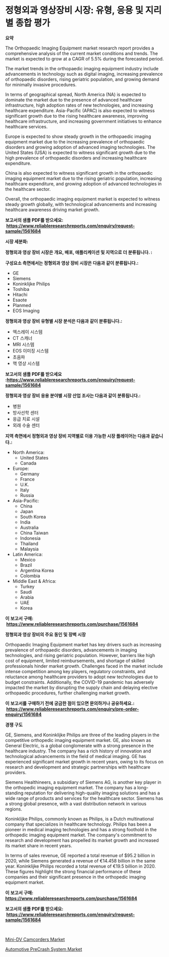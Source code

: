 <p><h1>정형외과 영상장비 시장: 유형, 응용 및 지리별 종합 평가</h1></p><p><strong>요약</strong></p>
<p><p>The Orthopaedic Imaging Equipment market research report provides a comprehensive analysis of the current market conditions and trends. The market is expected to grow at a CAGR of 5.5% during the forecasted period. </p><p>The market trends in the orthopaedic imaging equipment industry include advancements in technology such as digital imaging, increasing prevalence of orthopaedic disorders, rising geriatric population, and growing demand for minimally invasive procedures. </p><p>In terms of geographical spread, North America (NA) is expected to dominate the market due to the presence of advanced healthcare infrastructure, high adoption rates of new technologies, and increasing healthcare expenditure. Asia-Pacific (APAC) is also expected to witness significant growth due to the rising healthcare awareness, improving healthcare infrastructure, and increasing government initiatives to enhance healthcare services. </p><p>Europe is expected to show steady growth in the orthopaedic imaging equipment market due to the increasing prevalence of orthopaedic disorders and growing adoption of advanced imaging technologies. The United States (USA) is expected to witness significant growth due to the high prevalence of orthopaedic disorders and increasing healthcare expenditure.</p><p>China is also expected to witness significant growth in the orthopaedic imaging equipment market due to the rising geriatric population, increasing healthcare expenditure, and growing adoption of advanced technologies in the healthcare sector.</p><p>Overall, the orthopaedic imaging equipment market is expected to witness steady growth globally, with technological advancements and increasing healthcare awareness driving market growth.</p></p>
<p><strong>보고서의 샘플 PDF를 받으세요: &nbsp;<a href="https://www.reliableresearchreports.com/enquiry/request-sample/1561684">https://www.reliableresearchreports.com/enquiry/request-sample/1561684</a></strong></p>
<p><strong>시장 세분화:</strong></p>
<p><strong> 정형외과 영상 장비 시장은 개요, 배포, 애플리케이션 및 지역으로 더 분류됩니다. :</strong></p>
<p><strong>구성요소 측면에서는 정형외과 영상 장비 시장은 다음과 같이 분류됩니다.:</strong></p>
<p><ul><li>GE</li><li>Siemens</li><li>Koninklijke Philips</li><li>Toshiba</li><li>Hitachi</li><li>Esaote</li><li>Planmed</li><li>EOS Imaging</li></ul></p>
<p><strong> 정형외과 영상 장비 유형별 시장 분석은 다음과 같이 분류됩니다.:</strong></p>
<p><ul><li>엑스레이 시스템</li><li>CT 스캐너</li><li>MRI 시스템</li><li>EOS 이미징 시스템</li><li>초음파</li><li>핵 영상 시스템</li></ul></p>
<p><strong>보고서의 샘플 PDF를 받으세요 :<a href="https://www.reliableresearchreports.com/enquiry/request-sample/1561684">https://www.reliableresearchreports.com/enquiry/request-sample/1561684</a></strong></p>
<p><strong> 정형외과 영상 장비 응용 분야별 시장 산업 조사는 다음과 같이 분류됩니다.:</strong></p>
<p><ul><li>병원</li><li>방사선학 센터</li><li>응급 치료 시설</li><li>외래 수술 센터</li></ul></p>
<p><strong>지역 측면에서 정형외과 영상 장비 지역별로 이용 가능한 시장 플레이어는 다음과 같습니다.:</strong></p>
<p><ul>
    <li>
        North America:
        <ul>
            <li>United States</li>
            <li>Canada</li>
        </ul>
    </li>
    <li>
        Europe:
        <ul>
            <li>Germany</li>
            <li>France</li>
            <li>U.K.</li>
            <li>Italy</li>
            <li>Russia</li>
        </ul>
    </li>
    <li>
        Asia-Pacific:
        <ul>
            <li>China</li>
            <li>Japan</li>
            <li>South Korea</li>
            <li>India</li>
            <li>Australia</li>
            <li>China Taiwan</li>
            <li>Indonesia</li>
            <li>Thailand</li>
            <li>Malaysia</li>
        </ul>
    </li>
    <li>
        Latin America:
        <ul>
            <li>Mexico</li>
            <li>Brazil</li>
            <li>Argentina Korea</li>
            <li>Colombia</li>
        </ul>
    </li>
    <li>
        Middle East & Africa:
        <ul>
            <li>Turkey</li>
            <li>Saudi</li>
            <li>Arabia</li>
            <li>UAE</li>
            <li>Korea</li>
        </ul>
    </li>
    </ul></p>
<p><strong>이 보고서 구매: &nbsp;<a href="https://www.reliableresearchreports.com/purchase/1561684">https://www.reliableresearchreports.com/purchase/1561684</a></strong></p>
<p><strong>정형외과 영상 장비의 주요 동인 및 장벽 시장</strong></p>
<p><p>Orthopaedic Imaging Equipment market has key drivers such as increasing prevalence of orthopaedic disorders, advancements in imaging technologies, and rising geriatric population. However, barriers like high cost of equipment, limited reimbursements, and shortage of skilled professionals hinder market growth. Challenges faced in the market include intense competition among key players, regulatory constraints, and reluctance among healthcare providers to adopt new technologies due to budget constraints. Additionally, the COVID-19 pandemic has adversely impacted the market by disrupting the supply chain and delaying elective orthopaedic procedures, further challenging market growth.</p></p>
<p><strong>이 보고서를 구매하기 전에 궁금한 점이 있으면 문의하거나 공유하세요.: &nbsp;<a href="https://www.reliableresearchreports.com/enquiry/pre-order-enquiry/1561684">https://www.reliableresearchreports.com/enquiry/pre-order-enquiry/1561684</a></strong></p>
<p><strong>경쟁 구도</strong></p>
<p><p>GE, Siemens, and Koninklijke Philips are three of the leading players in the competitive orthopedic imaging equipment market. GE, also known as General Electric, is a global conglomerate with a strong presence in the healthcare industry. The company has a rich history of innovation and technological advancements in the field of medical imaging. GE has experienced significant market growth in recent years, owing to its focus on research and development and strategic partnerships with healthcare providers.</p><p>Siemens Healthineers, a subsidiary of Siemens AG, is another key player in the orthopedic imaging equipment market. The company has a long-standing reputation for delivering high-quality imaging solutions and has a wide range of products and services for the healthcare sector. Siemens has a strong global presence, with a vast distribution network in various regions.</p><p>Koninklijke Philips, commonly known as Philips, is a Dutch multinational company that specializes in healthcare technology. Philips has been a pioneer in medical imaging technologies and has a strong foothold in the orthopedic imaging equipment market. The company's commitment to research and development has propelled its market growth and increased its market share in recent years.</p><p>In terms of sales revenue, GE reported a total revenue of $95.2 billion in 2020, while Siemens generated a revenue of €14.458 billion in the same year. Koninklijke Philips recorded a total revenue of €19.5 billion in 2020. These figures highlight the strong financial performance of these companies and their significant presence in the orthopedic imaging equipment market.</p></p>
<p><strong>이 보고서 구매: &nbsp; <a href="https://www.reliableresearchreports.com/purchase/1561684">https://www.reliableresearchreports.com/purchase/1561684</a></strong></p>
<p><strong>보고서의 샘플 PDF를 받으세요: &nbsp;<a href="https://www.reliableresearchreports.com/enquiry/request-sample/1561684">https://www.reliableresearchreports.com/enquiry/request-sample/1561684</a></strong><strong></strong></p>
<p>&nbsp;</p>
<p><p><a href="https://github.com/edytherolanlouisejk1miz0wig/Market-Research-Report-List-1/blob/main/mini-dv-camcorders-market.md">Mini-DV Camcorders Market</a></p><p><a href="https://military-diascia-e68.notion.site/Automotive-PreCrash-System-Market-Research-Report-The-Key-To-Successful-Business-Strategy-Forecaste-aa680f9f6b1f450080955174424696d0">Automotive PreCrash System Market</a></p></p>